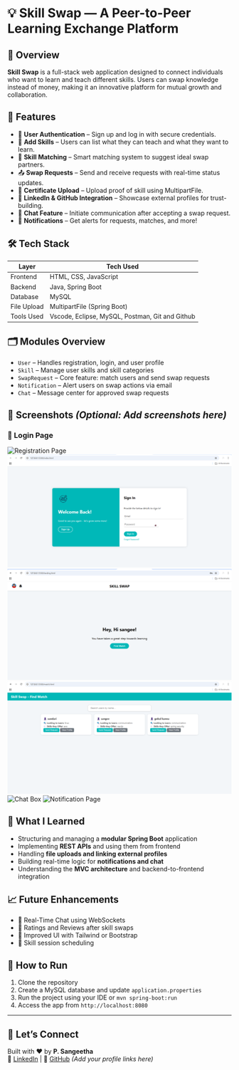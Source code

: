 # 💡 Skill Swap — A Peer-to-Peer Learning Exchange Platform

## 🚀 Overview
**Skill Swap** is a full-stack web application designed to connect individuals who want to learn and teach different skills. Users can swap knowledge instead of money, making it an innovative platform for mutual growth and collaboration.

## 🎯 Features
- 🔐 **User Authentication** – Sign up and log in with secure credentials.
- 🧠 **Add Skills** – Users can list what they can teach and what they want to learn.
- 🤝 **Skill Matching** – Smart matching system to suggest ideal swap partners.
- 📤 **Swap Requests** – Send and receive requests with real-time status updates.
- 📁 **Certificate Upload** – Upload proof of skill using MultipartFile.
- 🔗 **LinkedIn & GitHub Integration** – Showcase external profiles for trust-building.
- 💬 **Chat Feature** – Initiate communication after accepting a swap request.
- 🔔 **Notifications** – Get alerts for requests, matches, and more!

## 🛠️ Tech Stack

| Layer       | Tech Used                                                 |
|-------------|-----------------------------------------------------------|
| Frontend    | HTML, CSS, JavaScript                                     |
| Backend     | Java, Spring Boot                                         |
| Database    | MySQL                                                     |
| File Upload | MultipartFile (Spring Boot)                               |
| Tools Used  |Vscode, Eclipse, MySQL, Postman, Git and Github            |

## 🗂️ Modules Overview
- `User` – Handles registration, login, and user profile
- `Skill` – Manage user skills and skill categories
- `SwapRequest` – Core feature: match users and send swap requests
- `Notification` – Alert users on swap actions via email
- `Chat` – Message center for approved swap requests

## 📸 Screenshots *(Optional: Add screenshots here)*  
### 🔐 Login Page
![Registration Page](screenshots/registrationPage.png)
![Login Page](screenshots/loginPage.png)
![Landing Page](screenshots/landingPage.png)
![Matching users](screenshots/matchingUsers.png)
![Chat Box](screenshots/chatPage..png)
![Notification Page](screenshots/notificationPage)

## 🧠 What I Learned
- Structuring and managing a **modular Spring Boot** application
- Implementing **REST APIs** and using them from frontend
- Handling **file uploads and linking external profiles**
- Building real-time logic for **notifications and chat**
- Understanding the **MVC architecture** and backend-to-frontend integration

## 📈 Future Enhancements
- 📲 Real-Time Chat using WebSockets
- 🌟 Ratings and Reviews after skill swaps
- 🎨 Improved UI with Tailwind or Bootstrap
- 📆 Skill session scheduling

## 📌 How to Run
1. Clone the repository  
2. Create a MySQL database and update `application.properties`  
3. Run the project using your IDE or `mvn spring-boot:run`  
4. Access the app from `http://localhost:8080`

---

## 🤝 Let’s Connect
Built with ❤️ by **P. Sangeetha**  
🔗 [LinkedIn](#) | 🔗 [GitHub](#) *(Add your profile links here)*


